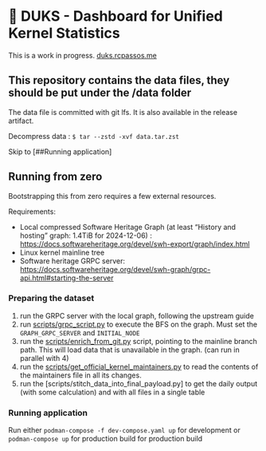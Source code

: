# 🦆 DUKS - Dashboard for Unified Kernel Statistics

This is a work in progress.
[duks.rcpassos.me](https://duks.rcpassos.me)


## This repository contains the data files, they should be put under the /data folder
The data file is committed with git lfs.
It is also available in the release artifact.

Decompress data :
`$ tar --zstd -xvf data.tar.zst`

Skip to [##Running application]

## Running from zero

Bootstrapping this from zero requires a few external resources.

Requirements:

- Local compressed Software Heritage Graph (at least “History and hosting” graph: 1.4TiB for 2024-12-06) : <https://docs.softwareheritage.org/devel/swh-export/graph/index.html>
- Linux kernel mainline tree
- Software heritage GRPC server: <https://docs.softwareheritage.org/devel/swh-graph/grpc-api.html#starting-the-server>

### Preparing the dataset

1. run the GRPC server with the local graph, following the upstream guide
2. run [scripts/grpc_script.py](scripts/grpc_script.py) to execute the BFS on the graph. Must set the `GRAPH_GRPC_SERVER` and `INITIAL_NODE`
3. run the [scripts/enrich_from_git.py](scripts/enrich_from_git.py) script, pointing to the mainline branch path. This will load data that is unavailable in the graph. (can run in parallel with 4)
4. run the [scripts/get_official_kernel_maintainers.py](scripts/get_official_kernel_maintainers.py) to read the contents of the maintainers file in all its changes.
5. run the [scripts/stitch_data_into_final_payload.py] to get the daily output (with some calculation) and with all files in a single table

### Running application

Run either `podman-compose -f dev-compose.yaml up` for development or `podman-compose up` for production build for production build
